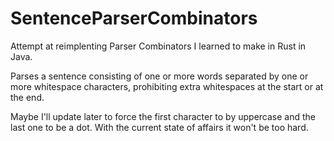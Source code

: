 # SentenceParserCombinators
Attempt at reimplenting Parser Combinators I learned to make in Rust in Java.

Parses a sentence consisting of one or more words separated by one or more whitespace characters, prohibiting extra whitespaces at the start or at the end.

Maybe I'll update later to force the first character to by uppercase and the last one to be a dot. With the current state of affairs it won't be too hard.
